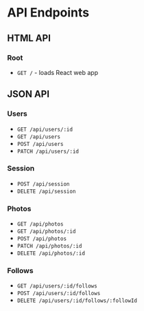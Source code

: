 # API Endpoints

## HTML API

### Root

- `GET /` - loads React web app

## JSON API

### Users

- `GET /api/users/:id`
- `GET /api/users`
- `POST /api/users`
- `PATCH /api/users/:id`

### Session

- `POST /api/session`
- `DELETE /api/session`

### Photos

- `GET /api/photos`
- `GET /api/photos/:id`
- `POST /api/photos`
- `PATCH /api/photos/:id`
- `DELETE /api/photos/:id`

### Follows

- `GET /api/users/:id/follows`
- `POST /api/users/:id/follows`
- `DELETE /api/users/:id/follows/:followId`
